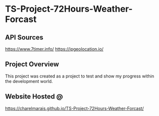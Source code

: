 # TS-Project-72Hours-Weather-Forcast

## API Sources

https://www.7timer.info/
https://ipgeolocation.io/

## Project Overview

This project was created as a project to test and show my progress within the development world.

## Website Hosted @

https://charelmarais.github.io/TS-Project-72Hours-Weather-Forcast/
